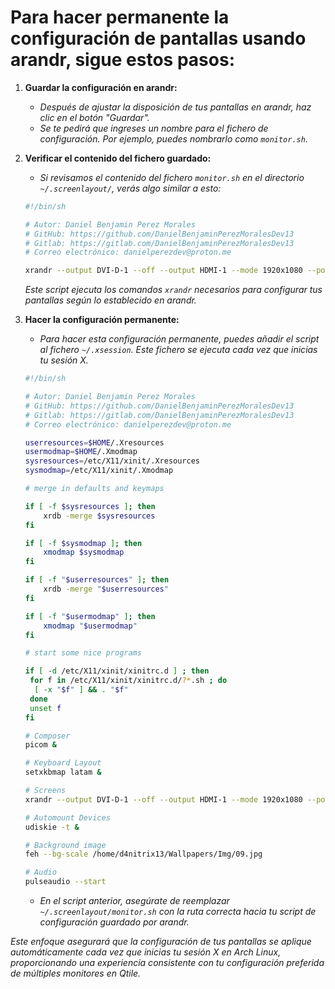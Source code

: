 <!-- Autor: Daniel Benjamin Perez Morales -->
<!-- GitHub: https://github.com/DanielBenjaminPerezMoralesDev13 -->
<!-- Gitlab: https://gitlab.com/DanielBenjaminPerezMoralesDev13 -->
<!-- Correo electrónico: danielperezdev@proton.me -->

# **Para hacer permanente la configuración de pantallas usando arandr, sigue estos pasos:**

1. **Guardar la configuración en arandr:**
   - *Después de ajustar la disposición de tus pantallas en arandr, haz clic en el botón "Guardar".*
   - *Se te pedirá que ingreses un nombre para el fichero de configuración. Por ejemplo, puedes nombrarlo como `monitor.sh`.*

2. **Verificar el contenido del fichero guardado:**
   - *Si revisamos el contenido del fichero `monitor.sh` en el directorio `~/.screenlayout/`, verás algo similar a esto:*

   ```bash
   #!/bin/sh
   
   # Autor: Daniel Benjamin Perez Morales
   # GitHub: https://github.com/DanielBenjaminPerezMoralesDev13
   # Gitlab: https://gitlab.com/DanielBenjaminPerezMoralesDev13
   # Correo electrónico: danielperezdev@proton.me 

   xrandr --output DVI-D-1 --off --output HDMI-1 --mode 1920x1080 --pos 0x0 --rotate normal --output DP-1 --off --output HDMI-2 --off
   ```

   *Este script ejecuta los comandos `xrandr` necesarios para configurar tus pantallas según lo establecido en arandr.*

3. **Hacer la configuración permanente:**
   - *Para hacer esta configuración permanente, puedes añadir el script al fichero `~/.xsession`. Este fichero se ejecuta cada vez que inicias tu sesión X.*

    ```bash
    #!/bin/sh
    
    # Autor: Daniel Benjamin Perez Morales
    # GitHub: https://github.com/DanielBenjaminPerezMoralesDev13
    # Gitlab: https://gitlab.com/DanielBenjaminPerezMoralesDev13
    # Correo electrónico: danielperezdev@proton.me 
    
    userresources=$HOME/.Xresources
    usermodmap=$HOME/.Xmodmap
    sysresources=/etc/X11/xinit/.Xresources
    sysmodmap=/etc/X11/xinit/.Xmodmap
    
    # merge in defaults and keymaps
    
    if [ -f $sysresources ]; then
        xrdb -merge $sysresources
    fi
    
    if [ -f $sysmodmap ]; then
        xmodmap $sysmodmap
    fi
    
    if [ -f "$userresources" ]; then
        xrdb -merge "$userresources"
    fi
    
    if [ -f "$usermodmap" ]; then
        xmodmap "$usermodmap"
    fi
    
    # start some nice programs
    
    if [ -d /etc/X11/xinit/xinitrc.d ] ; then
     for f in /etc/X11/xinit/xinitrc.d/?*.sh ; do
      [ -x "$f" ] && . "$f"
     done
     unset f
    fi
    
    # Composer
    picom &
    
    # Keyboard Layout
    setxkbmap latam &
    
    # Screens
    xrandr --output DVI-D-1 --off --output HDMI-1 --mode 1920x1080 --pos 0x0 --rotate normal --output DP-1 --off --output HDMI-2 --off
    
    # Automount Devices
    udiskie -t &
    
    # Background image
    feh --bg-scale /home/d4nitrix13/Wallpapers/Img/09.jpg
    
    # Audio
    pulseaudio --start
    ```

   - *En el script anterior, asegúrate de reemplazar `~/.screenlayout/monitor.sh` con la ruta correcta hacia tu script de configuración guardado por arandr.*

*Este enfoque asegurará que la configuración de tus pantallas se aplique automáticamente cada vez que inicias tu sesión X en Arch Linux, proporcionando una experiencia consistente con tu configuración preferida de múltiples monitores en Qtile.*
